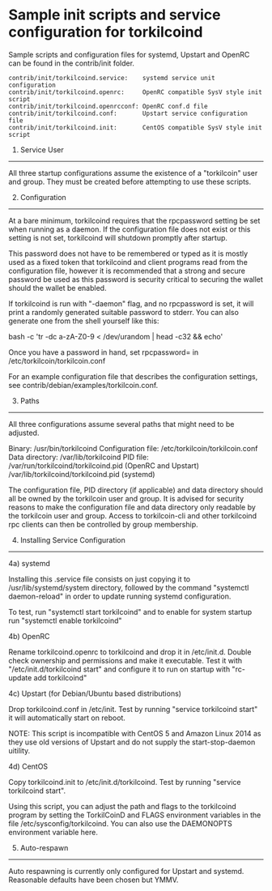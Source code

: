 Sample init scripts and service configuration for torkilcoind
==========================================================

Sample scripts and configuration files for systemd, Upstart and OpenRC
can be found in the contrib/init folder.

    contrib/init/torkilcoind.service:    systemd service unit configuration
    contrib/init/torkilcoind.openrc:     OpenRC compatible SysV style init script
    contrib/init/torkilcoind.openrcconf: OpenRC conf.d file
    contrib/init/torkilcoind.conf:       Upstart service configuration file
    contrib/init/torkilcoind.init:       CentOS compatible SysV style init script

1. Service User
---------------------------------

All three startup configurations assume the existence of a "torkilcoin" user
and group.  They must be created before attempting to use these scripts.

2. Configuration
---------------------------------

At a bare minimum, torkilcoind requires that the rpcpassword setting be set
when running as a daemon.  If the configuration file does not exist or this
setting is not set, torkilcoind will shutdown promptly after startup.

This password does not have to be remembered or typed as it is mostly used
as a fixed token that torkilcoind and client programs read from the configuration
file, however it is recommended that a strong and secure password be used
as this password is security critical to securing the wallet should the
wallet be enabled.

If torkilcoind is run with "-daemon" flag, and no rpcpassword is set, it will
print a randomly generated suitable password to stderr.  You can also
generate one from the shell yourself like this:

bash -c 'tr -dc a-zA-Z0-9 < /dev/urandom | head -c32 && echo'

Once you have a password in hand, set rpcpassword= in /etc/torkilcoin/torkilcoin.conf

For an example configuration file that describes the configuration settings,
see contrib/debian/examples/torkilcoin.conf.

3. Paths
---------------------------------

All three configurations assume several paths that might need to be adjusted.

Binary:              /usr/bin/torkilcoind
Configuration file:  /etc/torkilcoin/torkilcoin.conf
Data directory:      /var/lib/torkilcoind
PID file:            /var/run/torkilcoind/torkilcoind.pid (OpenRC and Upstart)
                     /var/lib/torkilcoind/torkilcoind.pid (systemd)

The configuration file, PID directory (if applicable) and data directory
should all be owned by the torkilcoin user and group.  It is advised for security
reasons to make the configuration file and data directory only readable by the
torkilcoin user and group.  Access to torkilcoin-cli and other torkilcoind rpc clients
can then be controlled by group membership.

4. Installing Service Configuration
-----------------------------------

4a) systemd

Installing this .service file consists on just copying it to
/usr/lib/systemd/system directory, followed by the command
"systemctl daemon-reload" in order to update running systemd configuration.

To test, run "systemctl start torkilcoind" and to enable for system startup run
"systemctl enable torkilcoind"

4b) OpenRC

Rename torkilcoind.openrc to torkilcoind and drop it in /etc/init.d.  Double
check ownership and permissions and make it executable.  Test it with
"/etc/init.d/torkilcoind start" and configure it to run on startup with
"rc-update add torkilcoind"

4c) Upstart (for Debian/Ubuntu based distributions)

Drop torkilcoind.conf in /etc/init.  Test by running "service torkilcoind start"
it will automatically start on reboot.

NOTE: This script is incompatible with CentOS 5 and Amazon Linux 2014 as they
use old versions of Upstart and do not supply the start-stop-daemon uitility.

4d) CentOS

Copy torkilcoind.init to /etc/init.d/torkilcoind. Test by running "service torkilcoind start".

Using this script, you can adjust the path and flags to the torkilcoind program by
setting the TorkilCoinD and FLAGS environment variables in the file
/etc/sysconfig/torkilcoind. You can also use the DAEMONOPTS environment variable here.

5. Auto-respawn
-----------------------------------

Auto respawning is currently only configured for Upstart and systemd.
Reasonable defaults have been chosen but YMMV.
